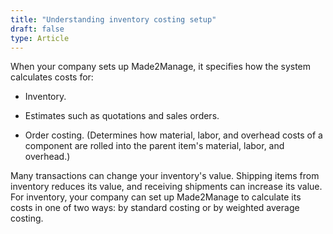 ```yaml
---
title: "Understanding inventory costing setup"
draft: false
type: Article
---
```


When your company sets up Made2Manage, it specifies how the system calculates costs for:

- Inventory.

- Estimates such as quotations and sales orders.

- Order costing. (Determines how material, labor, and overhead costs of a component are rolled into the parent item's material, labor, and overhead.)

Many transactions can change your inventory's value. Shipping items from inventory reduces its value, and receiving shipments can increase its value. For inventory, your company can set up Made2Manage to calculate its costs in one of two ways: by standard costing or by weighted average costing.

​